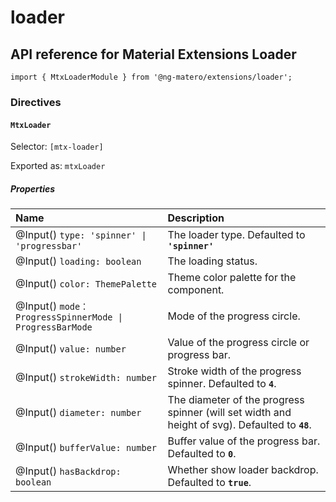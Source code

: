 # loader

## API reference for Material Extensions Loader

`import { MtxLoaderModule } from '@ng-matero/extensions/loader';`

### Directives

#### `MtxLoader`

Selector: `[mtx-loader]`

Exported as: `mtxLoader`

##### Properties

| Name | Description |
| :--- | :--- |
| @Input\(\) `type: 'spinner' \| 'progressbar'` | The loader type. Defaulted to **`'spinner'`** |
| @Input\(\) `loading: boolean` | The loading status. |
| @Input\(\) `color: ThemePalette` | Theme color palette for the component. |
| @Input\(\) `mode：ProgressSpinnerMode \| ProgressBarMode` | Mode of the progress circle. |
| @Input\(\) `value: number` | Value of the progress circle or progress bar. |
| @Input\(\) `strokeWidth: number` | Stroke width of the progress spinner. Defaulted to **`4`**. |
| @Input\(\) `diameter: number` | The diameter of the progress spinner \(will set width and height of svg\). Defaulted to **`48`**. |
| @Input\(\) `bufferValue: number` | Buffer value of the progress bar. Defaulted to **`0`**. |
| @Input\(\) `hasBackdrop: boolean` | Whether show loader backdrop. Defaulted to **`true`**. |

